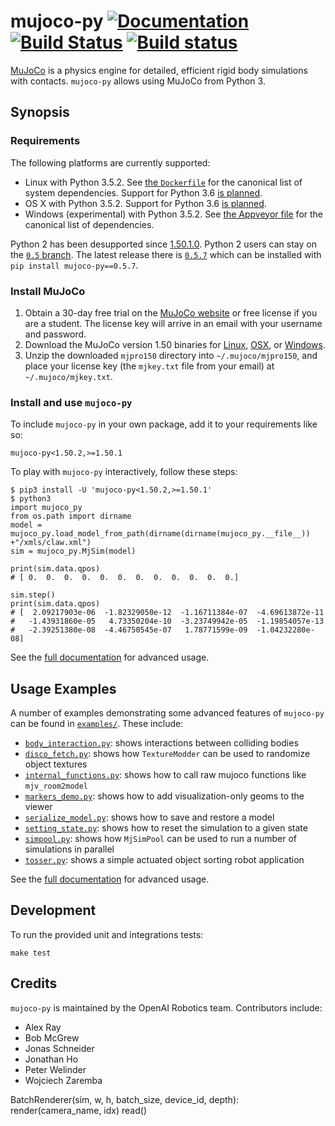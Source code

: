 # mujoco-py [![Documentation](https://img.shields.io/badge/docs-latest-brightgreen.svg?style=flat)](https://openai.github.io/mujoco-py/build/html/index.html) [![Build Status](https://travis-ci.org/openai/mujoco-py.svg?branch=master)](https://travis-ci.org/openai/mujoco-py) [![Build status](https://ci.appveyor.com/api/projects/status/iw52c0198j87s76w?svg=true)](https://ci.appveyor.com/project/wojzaremba/mujoco-py)

[MuJoCo](http://mujoco.org/) is a physics engine for detailed, efficient rigid body simulations with contacts. `mujoco-py` allows using MuJoCo from Python 3.

## Synopsis

### Requirements

The following platforms are currently supported:

- Linux with Python 3.5.2. See [the `Dockerfile`](Dockerfile) for the canonical list of system dependencies. Support for Python 3.6 [is planned](https://github.com/openai/mujoco-py/issues/52).
- OS X with Python 3.5.2. Support for Python 3.6 [is planned](https://github.com/openai/mujoco-py/issues/52).
- Windows (experimental) with Python 3.5.2. See [the Appveyor file](https://github.com/openai/mujoco-py/blob/master/.appveyor.yml#L16-L32) for the canonical list of dependencies.

Python 2 has been desupported since [1.50.1.0](https://github.com/openai/mujoco-py/releases/tag/1.50.1.0). Python 2 users can stay on the [`0.5` branch](https://github.com/openai/mujoco-py/tree/0.5). The latest release there is [`0.5.7`](https://github.com/openai/mujoco-py/releases/tag/0.5.7) which can be installed with `pip install mujoco-py==0.5.7`.

### Install MuJoCo

1. Obtain a 30-day free trial on the [MuJoCo website](https://www.roboti.us/license.html)
   or free license if you are a student.
   The license key will arrive in an email with your username and password.
2. Download the MuJoCo version 1.50 binaries for
   [Linux](https://www.roboti.us/download/mjpro150_linux.zip),
   [OSX](https://www.roboti.us/download/mjpro150_osx.zip), or
   [Windows](https://www.roboti.us/download/mjpro150_windows.zip).
3. Unzip the downloaded `mjpro150` directory into `~/.mujoco/mjpro150`,
   and place your license key (the `mjkey.txt` file from your email)
   at `~/.mujoco/mjkey.txt`.

### Install and use `mujoco-py`
To include `mujoco-py` in your own package, add it to your requirements like so:
```
mujoco-py<1.50.2,>=1.50.1
```
To play with `mujoco-py` interactively, follow these steps:
```
$ pip3 install -U 'mujoco-py<1.50.2,>=1.50.1'
$ python3
import mujoco_py
from os.path import dirname
model = mujoco_py.load_model_from_path(dirname(dirname(mujoco_py.__file__))  +"/xmls/claw.xml")
sim = mujoco_py.MjSim(model)

print(sim.data.qpos)
# [ 0.  0.  0.  0.  0.  0.  0.  0.  0.  0.  0.  0.]

sim.step()
print(sim.data.qpos)
# [  2.09217903e-06  -1.82329050e-12  -1.16711384e-07  -4.69613872e-11
#   -1.43931860e-05   4.73350204e-10  -3.23749942e-05  -1.19854057e-13
#   -2.39251380e-08  -4.46750545e-07   1.78771599e-09  -1.04232280e-08]
```

See the [full documentation](https://openai.github.io/mujoco-py/build/html/index.html) for advanced usage.

## Usage Examples

A number of examples demonstrating some advanced features of `mujoco-py` can be found in [`examples/`](/./examples/). These include:
- [`body_interaction.py`](./examples/body_interaction.py): shows interactions between colliding bodies
- [`disco_fetch.py`](./examples/disco_fetch.py): shows how `TextureModder` can be used to randomize object textures
- [`internal_functions.py`](./examples/internal_functions.py): shows how to call raw mujoco functions like `mjv_room2model`
- [`markers_demo.py`](./examples/markers_demo.py): shows how to add visualization-only geoms to the viewer
- [`serialize_model.py`](./examples/serialize_model.py): shows how to save and restore a model
- [`setting_state.py`](./examples/setting_state.py):  shows how to reset the simulation to a given state
- [`simpool.py`](./examples/simpool.py): shows how `MjSimPool` can be used to run a number of simulations in parallel
- [`tosser.py`](./examples/tosser.py): shows a simple actuated object sorting robot application

See the [full documentation](https://openai.github.io/mujoco-py/build/html/index.html) for advanced usage.

## Development

To run the provided unit and integrations tests:

```
make test
```

## Credits

`mujoco-py` is maintained by the OpenAI Robotics team. Contributors include:

- Alex Ray
- Bob McGrew
- Jonas Schneider
- Jonathan Ho
- Peter Welinder
- Wojciech Zaremba


BatchRenderer(sim, w, h, batch_size, device_id, depth):
render(camera_name, idx)
read()